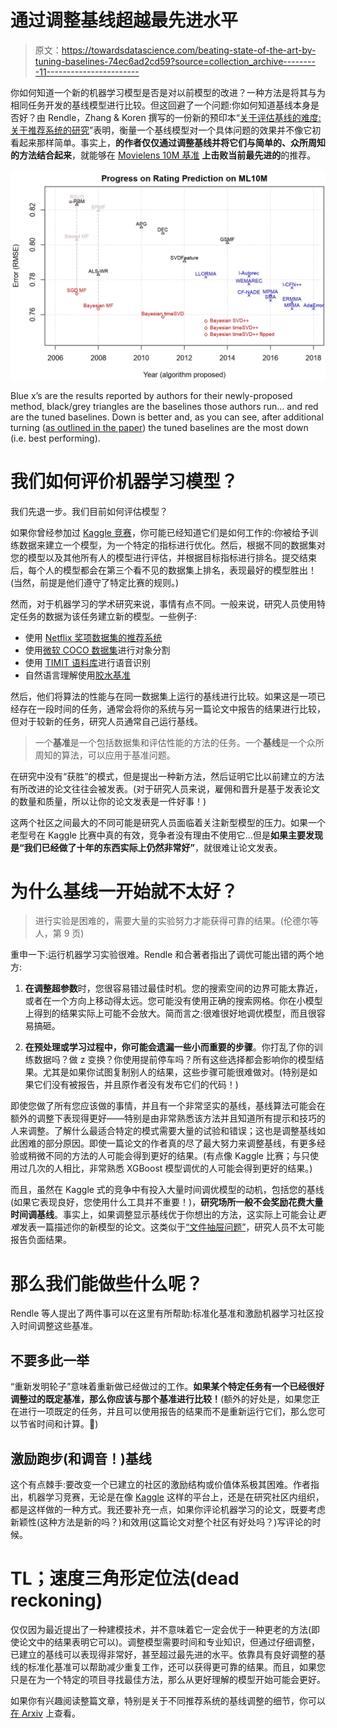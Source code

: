 # 通过调整基线超越最先进水平

> 原文：<https://towardsdatascience.com/beating-state-of-the-art-by-tuning-baselines-74ec6ad2cd59?source=collection_archive---------11----------------------->

你如何知道一个新的机器学习模型是否是对以前模型的改进？一种方法是将其与为相同任务开发的基线模型进行比较。但这回避了一个问题:你如何知道基线本身是否好？由 Rendle，Zhang & Koren 撰写的一份新的预印本“[关于评估基线的难度:关于推荐系统的研究](https://arxiv.org/abs/1905.01395?utm_medium=blog&utm_source=medium&utm_campaign=baselines-blog)”表明，衡量一个基线模型对一个具体问题的效果并不像它初看起来那样简单。事实上，**的作者仅仅通过调整基线并将它们与简单的、众所周知的方法结合起来**，就能够在 [Movielens 10M 基准](https://grouplens.org/datasets/movielens/10m/?utm_medium=blog&utm_source=medium&utm_campaign=baselines-blog) **上击败当前最先进的**的推荐。

![](img/9d79d170d792184105964e59a7cd6878.png)

Blue x’s are the results reported by authors for their newly-proposed method, black/grey triangles are the baselines those authors run… and red are the tuned baselines. Down is better and, as you can see, after additional turning ([as outlined in the paper](https://arxiv.org/abs/1905.01395)) the tuned baselines are the most down (i.e. best performing).

# 我们如何评价机器学习模型？

我们先退一步。我们目前如何评估模型？

如果你曾经参加过 [Kaggle 竞赛](https://www.kaggle.com/competitions?utm_medium=blog&utm_source=medium&utm_campaign=baselines-blog)，你可能已经知道它们是如何工作的:你被给予训练数据来建立一个模型，为一个特定的指标进行优化。然后，根据不同的数据集对您的模型以及其他所有人的模型进行评估，并根据目标指标进行排名。提交结束后，每个人的模型都会在第三个看不见的数据集上排名，表现最好的模型胜出！(当然，前提是他们遵守了特定比赛的规则。)

然而，对于机器学习的学术研究来说，事情有点不同。一般来说，研究人员使用特定任务的数据为该任务建立新的模型。一些例子:

*   使用 [Netflix 奖项数据集的推荐系统](https://www.kaggle.com/netflix-inc/netflix-prize-data?utm_medium=blog&utm_source=medium&utm_campaign=baselines-blog)
*   使用[微软 COCO 数据集](http://cocodataset.org/?utm_medium=blog&utm_source=medium&utm_campaign=baselines-blog)进行对象分割
*   使用 [TIMIT 语料库](https://catalog.ldc.upenn.edu/LDC93S1?utm_medium=blog&utm_source=medium&utm_campaign=baselines-blog)进行语音识别
*   自然语言理解使用[胶水基准](https://gluebenchmark.com/?utm_medium=blog&utm_source=medium&utm_campaign=baselines-blog)

然后，他们将算法的性能与在同一数据集上运行的基线进行比较。如果这是一项已经存在一段时间的任务，通常会将你的系统与另一篇论文中报告的结果进行比较，但对于较新的任务，研究人员通常自己运行基线。

> 一个**基准**是一个包括数据集和评估性能的方法的任务。一个**基线**是一个众所周知的算法，可以应用于基准问题。

在研究中没有“获胜”的模式，但是提出一种新方法，然后证明它比以前建立的方法有所改进的论文往往会被发表。(对于研究人员来说，雇佣和晋升是基于发表论文的数量和质量，所以让你的论文发表是一件好事！)

这两个社区之间最大的不同可能是研究人员面临着关注新型模型的压力。如果一个老型号在 Kaggle 比赛中真的有效，竞争者没有理由不使用它…但是**如果主要发现是“我们已经做了十年的东西实际上仍然非常好”**，就很难让论文发表。

# 为什么基线一开始就不太好？

> 进行实验是困难的，需要大量的实验努力才能获得可靠的结果。(伦德尔等人，第 9 页)

重申一下:运行机器学习实验很难。Rendle 和合著者指出了调优可能出错的两个地方:

1) **在调整超参数**时，您很容易错过最佳时机。您的搜索空间的边界可能太靠近，或者在一个方向上移动得太远。您可能没有使用正确的搜索网格。你在小模型上得到的结果实际上可能不会放大。简而言之:很难很好地调优模型，而且很容易搞砸。

2) **在预处理或学习过程中，你可能会遗漏一些小而重要的步骤**。你打乱了你的训练数据吗？做 z 变换？你使用提前停车吗？所有这些选择都会影响你的模型结果。尤其是如果你试图复制别人的结果，这些步骤可能很难做对。(特别是如果它们没有被报告，并且原作者没有发布它们的代码！)

即使您做了所有您应该做的事情，并且有一个非常坚实的基线，基线算法可能会在额外的调整下表现得更好——特别是由非常熟悉该方法并且知道所有提示和技巧的人来调整。了解什么最适合特定的模式需要大量的试验和错误；这也是调整基线如此困难的部分原因。即使一篇论文的作者真的尽了最大努力来调整基线，有更多经验或稍微不同的方法的人可能会得到更好的结果。(有点像 Kaggle 比赛；与只使用过几次的人相比，非常熟悉 XGBoost 模型调优的人可能会得到更好的结果。)

而且，虽然在 Kaggle 式的竞争中有投入大量时间调优模型的动机，包括您的基线(如果它表现良好，您使用什么工具并不重要！)，**研究场所一般不会奖励花费大量时间调基线**。事实上，如果调整显示基线优于你想出的方法，这实际上可能会让*更难*发表一篇描述你的新模型的论文。这类似于[“文件抽屉问题”](https://www.psychfiledrawer.org/TheFiledrawerProblem.php?utm_medium=blog&utm_source=medium&utm_campaign=baselines-blog)，研究人员不太可能报告负面结果。

# 那么我们能做些什么呢？

Rendle 等人提出了两件事可以在这里有所帮助:标准化基准和激励机器学习社区投入时间调整这些基准。

## 不要多此一举

“重新发明轮子”意味着重新做已经做过的工作。**如果某个特定任务有一个已经很好调整过的既定基准，那么你应该与那个基准进行比较！**(额外的好处是，如果您正在进行一项既定的任务，并且可以使用报告的结果而不是重新运行它们，那么您可以节省时间和计算。🤑)

## 激励跑步(和调音！)基线

这个有点棘手:要改变一个已建立的社区的激励结构或价值体系极其困难。作者指出，机器学习竞赛，无论是在像 [Kaggle](https://www.kaggle.com/competitions?utm_medium=blog&utm_source=medium&utm_campaign=baselines-blog) 这样的平台上，还是在研究社区内组织，都是这样做的一种方式。我还要补充一点，如果你评论机器学习的论文，既要考虑新颖性(这种方法是新的吗？)和效用(这篇论文对整个社区有好处吗？)写评论的时候。

# TL；速度三角形定位法(dead reckoning)

仅仅因为最近提出了一种建模技术，并不意味着它一定会优于一种更老的方法(即使论文中的结果表明它可以)。调整模型需要时间和专业知识，但通过仔细调整，已建立的基线可以表现得非常好，甚至超过最先进的水平。依靠具有良好调整的基线的标准化基准可以帮助减少重复工作，还可以获得更可靠的结果。而且，如果您只是在为一个特定的项目寻找最佳方法，那么从更好理解的模型开始可能会更好。

如果你有兴趣阅读整篇文章，特别是关于不同推荐系统的基线调整的细节，你可以[在 Arxiv](https://arxiv.org/pdf/1905.01395.pdf) 上查看。